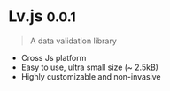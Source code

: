 # Lv.js <small>0.0.1</small>

> A data validation library

- Cross Js platform
- Easy to use, ultra small size (~ 2.5kB)
- Highly customizable and non-invasive
